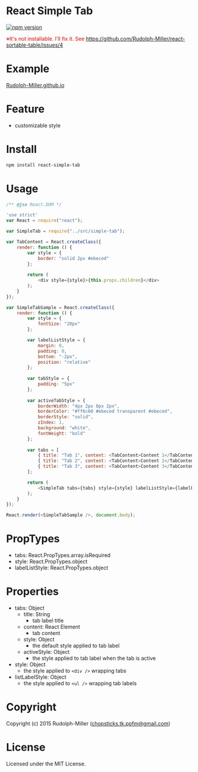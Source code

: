 # React Simple Tab

[![npm version](https://badge.fury.io/js/react-simple-tab.svg)](http://badge.fury.io/js/react-simple-tab)

<font color='red'>※It's not installable. I'll fix it. See https://github.com/Rudolph-Miller/react-sortable-table/issues/4 </font>

# Example

[Rudolph-Miller.github.io](http://rudolph-miller.github.io/react-simple-tab/sample.html)

# Feature
- customizable style

# Install

```sh
npm install react-simple-tab
```

# Usage

```JavaScript
/** @jsx React.DOM */

'use strict'
var React = require("react");

var SimpleTab = require("../src/simple-tab");

var TabContent = React.createClass({
    render: function () {
        var style = {
            border: "solid 2px #ebeced"
        };
        
        return (
            <div style={style}>{this.props.children}</div>
        );
    }
});

var SimpleTabSample = React.createClass({
    render: function () {
        var style = {
            fontSize: "20px"
        };

        var labelListStyle = {
            margin: 0,
            padding: 0,
            bottom: "-2px",
            position: "relative"
        };
        
        var tabStyle = {
            padding: "5px"
        };
        
        var activeTabStyle = {
            borderWidth: "4px 2px 0px 2px",
            borderColor: "#ff6c60 #ebeced transparent #ebeced",
            borderStyle: "solid",
            zIndex: 1,
            background: "white",
            fontWeight: "bold"
        };
        
        var tabs = [
            { title: "Tab 1", content: <TabContent>Content 1</TabContent>, style: tabStyle, activeStyle: activeTabStyle },
            { title: "Tab 2", content: <TabContent>Content 2</TabContent>, style: tabStyle, activeStyle: activeTabStyle },
            { title: "Tab 3", content: <TabContent>Content 3</TabContent>, style: tabStyle, activeStyle: activeTabStyle }
        ];

        return (
            <SimpleTab tabs={tabs} style={style} labelListStyle={labelListStyle} />
        );
    }
});

React.render(<SimpleTabSample />, document.body);
```

# PropTypes

- tabs: React.PropTypes.array.isRequired
- style: React.PropTypes.object
- labelListStyle: React.PropTypes.object

# Properties

- tabs: Object
  - title: String
    - tab label title
  - content: React Element
    - tab content
  - style: Object
    - the default style applied to tab label
  - activeStyle: Object
    - the style applied to tab label when the tab is active
- style: Object
  - the style applied to `<div />` wrapping tabs
- listLabelStyle: Object
  - the style applied to `<ul />` wrapping tab labels

# Copyright

Copyright (c) 2015 Rudolph-Miller (chopsticks.tk.ppfm@gmail.com)

# License

Licensed under the MIT License.
